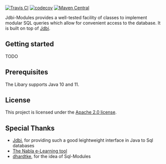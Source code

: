 <!-- TODO logo -->
[![Travis CI](https://api.travis-ci.org/28Smiles/jdbi-modules.svg?branch=master)](https://travis-ci.org/28Smiles/jdbi-modules)
[![codecov](https://codecov.io/gh/28Smiles/jdbi-modules/branch/master/graph/badge.svg)](https://codecov.io/gh/28Smiles/jdbi-modules)
[![Maven Central](https://maven-badges.herokuapp.com/maven-central/com.github.28Smiles.jdbi-modules/core/badge.svg)](https://search.maven.org/search?q=g:com.github.28Smiles.jdbi-modules)

Jdbi-Modules provides a well-tested facility of classes to implement modular SQL queries which allow for convenient access to the database.
It is built on top of [Jdbi](http://jdbi.org/).

## Getting started
TODO

## Prerequisites
The Libary supports Java 10 and 11.

## License
This project is licensed under the [Apache 2.0 license](https://www.apache.org/licenses/LICENSE-2.0.html).

## Special Thanks
- [Jdbi](http://jdbi.org/), for providing such a good leightweight interface in Java to Sql databases
- [The Nabla e-Learning tool](https://nabla.algo.informatik.tu-darmstadt.de/)
- [dhardtke](https://github.com/dhardtke), for the idea of Sql-Modules
